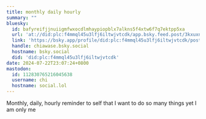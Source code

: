 ```yaml
---
title: monthly daily hourly
summary: ""
bluesky:
  id: bafyreifjjnuiigmfwxocdlmhaypiopblx7alkns5f4xtw6f7q7ektpp5xa
  url: 'at://did:plc:f4mmql45u3lfj6iltwjvtcdk/app.bsky.feed.post/3kxuxnngtfx2j'
  link: 'https://bsky.app/profile/did:plc:f4mmql45u3lfj6iltwjvtcdk/post/3kxuxnngtfx2j'
  handle: chiawase.bsky.social
  hostname: bsky.social
  did: 'did:plc:f4mmql45u3lfj6iltwjvtcdk'
date: 2024-07-22T23:07:24+0800
mastodon:
  id: 112830765216045638
  username: chi
  hostname: social.lol
---
```


Monthly, daily, hourly reminder to self that I want to do so many things yet I am only me
